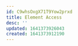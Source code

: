 ```yaml
---
id: C9whsOxgX71T9Yow2prxd
title: Element Access
desc: ''
updated: 1641373926043
created: 1641373912190
---
```



